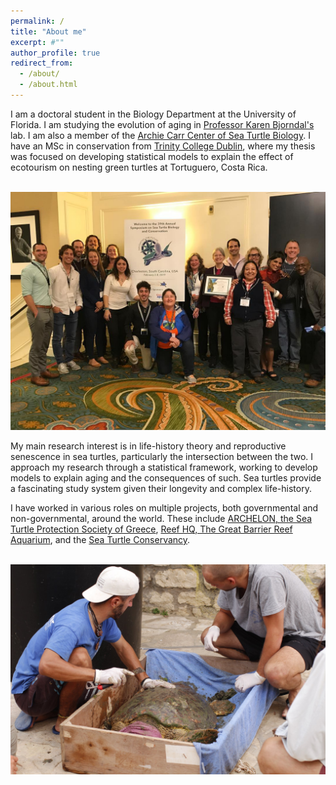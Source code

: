 ```yaml
---
permalink: /
title: "About me"
excerpt: #""
author_profile: true
redirect_from: 
  - /about/
  - /about.html
---
```



I am a doctoral student in the Biology Department at the University of Florida. I am studying the evolution of aging in [Professor Karen Bjorndal's](https://biology.ufl.edu/bjorndal/) lab. I am also a member of the [Archie Carr Center of Sea Turtle Biology](https://accstr.ufl.edu/). I have an MSc in conservation from [Trinity College Dublin](https://naturalscience.tcd.ie/postgraduate/msc-biodiversity/), where my thesis was focused on developing statistical models to explain the effect of ecotourism on nesting green turtles at Tortuguero, Costa Rica. 

<br/><img src='/images/ISTS_charleston.png'>

My main research interest is in life-history theory and reproductive senescence in sea turtles, particularly the intersection between the two. I approach my research through a statistical framework, working to develop models to explain aging and the consequences of such. Sea turtles provide a fascinating study system given their longevity and complex life-history.  

I have worked in various roles on multiple projects, both governmental and non-governmental, around the world. These include [ARCHELON, the Sea Turtle Protection Society of Greece](https://www.archelon.gr/index_eng.php), [Reef HQ, The Great Barrier Reef Aquarium](https://www.reefhq.com.au), and the [Sea Turtle Conservancy](https://conserveturtles.org).


<br/><img src='/images/sea_turtle_greece1.png'>